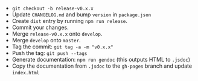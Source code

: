 - `git checkout -b release-v0.x.x`
- Update `CHANGELOG.md` and bump `version` in `package.json`
- Create `dist` entry by running `npm run release`.
- Commit your changes.
- Merge `release-v0.x.x` onto `develop`.
- Merge `develop` onto `master`.
- Tag the commit: `git tag -a -m "v0.x.x"`
- Push the tag: `git push --tags`
- Generate documentation: `npm run gendoc` (this outputs HTML to `.jsdoc`)
- Copy the documentation from `.jsdoc` to the `gh-pages` branch and update `index.html`

